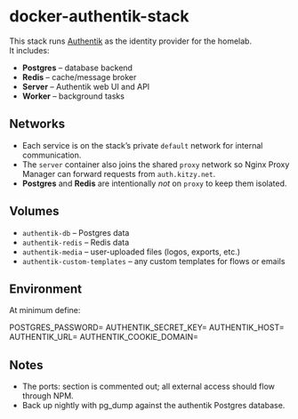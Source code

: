 # docker-authentik-stack

This stack runs [Authentik](https://goauthentik.io) as the identity provider for the homelab.  
It includes:

- **Postgres** – database backend  
- **Redis** – cache/message broker  
- **Server** – Authentik web UI and API  
- **Worker** – background tasks

## Networks

- Each service is on the stack’s private `default` network for internal communication.  
- The `server` container also joins the shared `proxy` network so Nginx Proxy Manager can forward requests from `auth.kitzy.net`.  
- **Postgres** and **Redis** are intentionally *not* on `proxy` to keep them isolated.

## Volumes

- `authentik-db` – Postgres data  
- `authentik-redis` – Redis data  
- `authentik-media` – user-uploaded files (logos, exports, etc.)  
- `authentik-custom-templates` – any custom templates for flows or emails

## Environment

At minimum define:

POSTGRES_PASSWORD=
AUTHENTIK_SECRET_KEY=
AUTHENTIK_HOST=
AUTHENTIK_URL=
AUTHENTIK_COOKIE_DOMAIN=

## Notes

- The ports: section is commented out; all external access should flow through NPM.
- Back up nightly with pg_dump against the authentik Postgres database.
